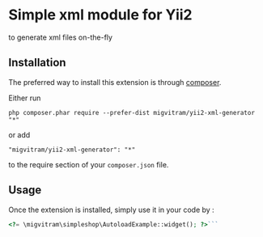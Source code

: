 Simple xml module for Yii2
==========================
to generate xml files on-the-fly

Installation
------------

The preferred way to install this extension is through [composer](http://getcomposer.org/download/).

Either run

```
php composer.phar require --prefer-dist migvitram/yii2-xml-generator "*"
```

or add

```
"migvitram/yii2-xml-generator": "*"
```

to the require section of your `composer.json` file.


Usage
-----

Once the extension is installed, simply use it in your code by  :

```php
<?= \migvitram\simpleshop\AutoloadExample::widget(); ?>```